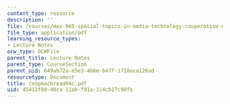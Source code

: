```yaml
---
content_type: resource
description: ''
file: /courses/mas-965-special-topics-in-media-technology-cooperative-machines-fall-2003/45412f8840ca11abf91a114cb17c90fb_coopmachread04c.pdf
file_type: application/pdf
learning_resource_types:
- Lecture Notes
ocw_type: OCWFile
parent_title: Lecture Notes
parent_type: CourseSection
parent_uid: 649ab72a-e5e3-4b6e-b47f-1728eca126ad
resourcetype: Document
title: coopmachread04c.pdf
uid: 45412f88-40ca-11ab-f91a-114cb17c90fb
---
```

